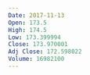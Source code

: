 ```yaml
---
Date: 2017-11-13
Open: 173.5
High: 174.5
Low: 173.399994
Close: 173.970001
Adj Close: 172.598022
Volume: 16982100
---
```

